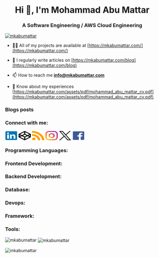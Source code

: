 <h1 align="center">Hi 👋, I'm Mohammad Abu Mattar</h1>
<h3 align="center">A Software Engineering / AWS Cloud Engineering</h3>

<p align="left"> <a href="https://github.com/ryo-ma/github-profile-trophy"><img src="https://github-profile-trophy.vercel.app/?username=mkabumattar" alt="mkabumattar" /></a> </p>

- 👨‍💻 All of my projects are available at [https://mkabumattar.com/](https://mkabumattar.com/)

- 📝 I regularly write articles on [https://mkabumattar.com/blog](https://mkabumattar.com/blog)

- 📫 How to reach me **info@mkabumattar.com**

- 📄 Know about my experiences [https://mkabumattar.com/assets/pdf/mohammad_abu_mattar_cv.pdf](https://mkabumattar.com/assets/pdf/mohammad_abu_mattar_cv.pdf)

### Blogs posts

<!-- BLOG-POST-LIST:START -->
<!-- BLOG-POST-LIST:END -->

<h3 align="left">Connect with me:</h3>

<a href="https://linkedin.com/in/mkabumattar" target="blank"><img align="center" src="./assets/linkedin.svg" alt="mkabumattar" height="30" width="40" /></a>
<a href="https://codepen.io/mkabumattar" target="blank"><img align="center" src="./assets/codepen.svg" alt="mkabumattar" height="30" width="40" /></a>
<a href="https://mkabumattar.com/rss.xml" target="blank"><img align="center" src="./assets/rss.svg" alt="https://mkabumattar.com/rss.xml" height="30" width="40" /></a>
<a href="https://instagram.com/mkabumattar" target="blank"><img align="center" src="./assets/instagram.svg" alt="mkabumattar" height="30" width="40" /></a>
<a href="https://twitter.com/mkabumattar" target="blank"><img align="center" src="./assets/twitter.svg" alt="mkabumattar" height="30" width="40" /></a>
<a href="https://fb.com/mkabumattar" target="blank"><img align="center" src="./assets/facebook.svg" alt="mkabumattar" height="30" width="40" /></a>

<!-- <h3 align="left">Languages and Tools:</h3>
<p align="left"> <a href="https://aws.amazon.com" target="_blank" rel="noreferrer"> <img src="https://raw.githubusercontent.com/devicons/devicon/master/icons/amazonwebservices/amazonwebservices-original-wordmark.svg" alt="aws" width="40" height="40"/> </a> <a href="https://www.gnu.org/software/bash/" target="_blank" rel="noreferrer"> <img src="https://www.vectorlogo.zone/logos/gnu_bash/gnu_bash-icon.svg" alt="bash" width="40" height="40"/> </a> <a href="https://www.w3schools.com/css/" target="_blank" rel="noreferrer"> <img src="https://raw.githubusercontent.com/devicons/devicon/master/icons/css3/css3-original-wordmark.svg" alt="css3" width="40" height="40"/> </a> <a href="https://www.docker.com/" target="_blank" rel="noreferrer"> <img src="https://raw.githubusercontent.com/devicons/devicon/master/icons/docker/docker-original-wordmark.svg" alt="docker" width="40" height="40"/> </a> <a href="https://expressjs.com" target="_blank" rel="noreferrer"> <img src="https://raw.githubusercontent.com/devicons/devicon/master/icons/express/express-original-wordmark.svg" alt="express" width="40" height="40"/> </a> <a href="https://www.figma.com/" target="_blank" rel="noreferrer"> <img src="https://www.vectorlogo.zone/logos/figma/figma-icon.svg" alt="figma" width="40" height="40"/> </a> <a href="https://git-scm.com/" target="_blank" rel="noreferrer"> <img src="https://www.vectorlogo.zone/logos/git-scm/git-scm-icon.svg" alt="git" width="40" height="40"/> </a> <a href="https://www.w3.org/html/" target="_blank" rel="noreferrer"> <img src="https://raw.githubusercontent.com/devicons/devicon/master/icons/html5/html5-original-wordmark.svg" alt="html5" width="40" height="40"/> </a> <a href="https://www.java.com" target="_blank" rel="noreferrer"> <img src="https://raw.githubusercontent.com/devicons/devicon/master/icons/java/java-original.svg" alt="java" width="40" height="40"/> </a> <a href="https://developer.mozilla.org/en-US/docs/Web/JavaScript" target="_blank" rel="noreferrer"> <img src="https://raw.githubusercontent.com/devicons/devicon/master/icons/javascript/javascript-original.svg" alt="javascript" width="40" height="40"/> </a> <a href="https://www.jenkins.io" target="_blank" rel="noreferrer"> <img src="https://www.vectorlogo.zone/logos/jenkins/jenkins-icon.svg" alt="jenkins" width="40" height="40"/> </a> <a href="https://www.linux.org/" target="_blank" rel="noreferrer"> <img src="https://raw.githubusercontent.com/devicons/devicon/master/icons/linux/linux-original.svg" alt="linux" width="40" height="40"/> </a> <a href="https://www.mongodb.com/" target="_blank" rel="noreferrer"> <img src="https://raw.githubusercontent.com/devicons/devicon/master/icons/mongodb/mongodb-original-wordmark.svg" alt="mongodb" width="40" height="40"/> </a> <a href="https://www.mysql.com/" target="_blank" rel="noreferrer"> <img src="https://raw.githubusercontent.com/devicons/devicon/master/icons/mysql/mysql-original-wordmark.svg" alt="mysql" width="40" height="40"/> </a> <a href="https://nextjs.org/" target="_blank" rel="noreferrer"> <img src="https://cdn.worldvectorlogo.com/logos/nextjs-2.svg" alt="nextjs" width="40" height="40"/> </a> <a href="https://www.nginx.com" target="_blank" rel="noreferrer"> <img src="https://raw.githubusercontent.com/devicons/devicon/master/icons/nginx/nginx-original.svg" alt="nginx" width="40" height="40"/> </a> <a href="https://www.postgresql.org" target="_blank" rel="noreferrer"> <img src="https://raw.githubusercontent.com/devicons/devicon/master/icons/postgresql/postgresql-original-wordmark.svg" alt="postgresql" width="40" height="40"/> </a> <a href="https://www.python.org" target="_blank" rel="noreferrer"> <img src="https://raw.githubusercontent.com/devicons/devicon/master/icons/python/python-original.svg" alt="python" width="40" height="40"/> </a> <a href="https://reactjs.org/" target="_blank" rel="noreferrer"> <img src="https://raw.githubusercontent.com/devicons/devicon/master/icons/react/react-original-wordmark.svg" alt="react" width="40" height="40"/> </a> <a href="https://redis.io" target="_blank" rel="noreferrer"> <img src="https://raw.githubusercontent.com/devicons/devicon/master/icons/redis/redis-original-wordmark.svg" alt="redis" width="40" height="40"/> </a> <a href="https://sass-lang.com" target="_blank" rel="noreferrer"> <img src="https://raw.githubusercontent.com/devicons/devicon/master/icons/sass/sass-original.svg" alt="sass" width="40" height="40"/> </a> <a href="https://spring.io/" target="_blank" rel="noreferrer"> <img src="https://www.vectorlogo.zone/logos/springio/springio-icon.svg" alt="spring" width="40" height="40"/> </a> <a href="https://tailwindcss.com/" target="_blank" rel="noreferrer"> <img src="https://www.vectorlogo.zone/logos/tailwindcss/tailwindcss-icon.svg" alt="tailwind" width="40" height="40"/> </a> <a href="https://www.typescriptlang.org/" target="_blank" rel="noreferrer"> <img src="https://raw.githubusercontent.com/devicons/devicon/master/icons/typescript/typescript-original.svg" alt="typescript" width="40" height="40"/> </a> </p> -->

<h3 align="left">Programming Languages:</h3>
<h3 align="left">Frontend Development:</h3>
<h3 align="left">Backend Development:</h3>
<h3 align="left">Database:</h3>
<h3 align="left">Devops:</h3>
<h3 align="left">Framework:</h3>
<h3 align="left">Tools:</h3>

<p><img align="left" src="https://github-readme-stats.vercel.app/api/top-langs?username=mkabumattar&show_icons=true&locale=en&layout=compact" alt="mkabumattar" /></p>

<p>&nbsp;<img align="center" src="https://github-readme-stats.vercel.app/api?username=mkabumattar&show_icons=true&locale=en" alt="mkabumattar" /></p>

<p><img align="center" src="https://github-readme-streak-stats.herokuapp.com/?user=mkabumattar&" alt="mkabumattar" /></p>
